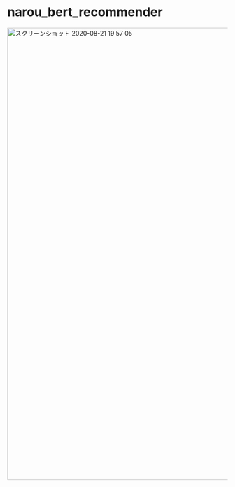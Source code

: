 # narou_bert_recommender

<img width="1034" alt="スクリーンショット 2020-08-21 19 57 05" src="https://user-images.githubusercontent.com/46510874/90883324-8d413480-e3e8-11ea-96f5-1f6586f9e6cc.png">
